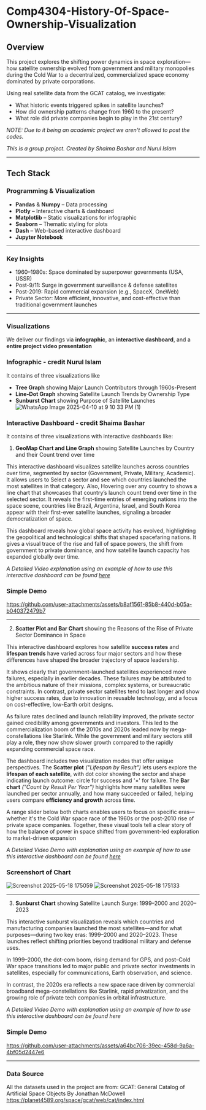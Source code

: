 # Comp4304-History-Of-Space-Ownership-Visualization

##  Overview

This project explores the shifting power dynamics in space exploration—how satellite ownership evolved from government and military monopolies during the Cold War to a decentralized, commercialized space economy dominated by private corporations.

Using real satellite data from the GCAT catalog, we investigate:
- What historic events triggered spikes in satellite launches?
- How did ownership patterns change from 1960 to the present?
- What role did private companies begin to play in the 21st century?

*NOTE: Due to it being an academic project we aren't allowed to post the codes.*

*This is a group project. Created by Shaima Bashar and Nurul Islam*

---

##  Tech Stack

### Programming & Visualization
- **Pandas**  &  **Numpy** – Data processing
- **Plotly** – Interactive charts & dashboard
- **Matplotlib** – Static visualizations for infographic
- **Seaborn** – Thematic styling for plots
- **Dash** – Web-based interactive dashboard
- **Jupyter Notebook** 

---

###  Key Insights
- 1960–1980s: Space dominated by superpower governments (USA, USSR)
- Post-9/11: Surge in government surveillance & defense satellites
- Post-2019: Rapid commercial expansion (e.g., SpaceX, OneWeb)
- Private Sector: More efficient, innovative, and cost-effective than traditional government launches
  
---
### Visualizations
We deliver our findings via **infographic**, an **interactive dashboard**, and a **entire project video presentation** 

### Infographic - credit Nurul Islam
It contains of three visualizations like
- **Tree Graph** showing Major Launch Contributors through 1960s-Present
- **Line-Dot Graph** showing Satellite Launch Trends by Ownership Type
- **Sunburst Chart** showing Purpose of Satellite Launches
![WhatsApp Image 2025-04-10 at 9 10 33 PM (1)](https://github.com/user-attachments/assets/fb5adbad-f936-48c0-a0dc-c5373fb22daf)

### Interactive Dashboard - credit Shaima Bashar
It contains of three visualizations with interactive dashboards like:

1. **GeoMap Chart and Line Graph** showing Satellite Launches by Country and their Count trend over time

This interactive dashboard visualizes satellite launches across countries over time, segmented by sector (Government, Private, Military, Academic). It allows users to Select a sector and see which countries launched the most satellites in that category. Also, Hovering over any country to shows a line chart that showcases that country’s launch count trend over time in the selected sector. It reveals the first-time entries of emerging nations into the space scene, countries like Brazil, Argentina, Israel, and South Korea appear with their first-ever satellite launches, signaling a broader democratization of space.

This dashboard reveals how global space activity has evolved, highlighting the geopolitical and technological shifts that shaped spacefaring nations. It gives a visual trace of the rise and fall of space powers, the shift from government to private dominance, and how satellite launch capacity has expanded globally over time.

*A Detailed Video explanation using an example of how to use this interactive dashboard can be found [here](https://drive.google.com/file/d/1XegisSyfkgccL3Z5SnGf-XZii9hadY35/view?usp=drive_link)*

### Simple Demo

https://github.com/user-attachments/assets/b8af1561-85b8-440d-b05a-b040372479b7


---

2. **Scatter Plot and Bar Chart** showing the Reasons of the Rise of Private Sector Dominance in Space

This interactive dashboard explores how satellite **success rates** and **lifespan trends** have varied across four major sectors and how these differences have shaped the broader trajectory of space leadership.

It shows clearly that government-launched satellites experienced more failures, especially in earlier decades. These failures may be attributed to the ambitious nature of their missions, complex systems, or bureaucratic constraints. In contrast, private sector satellites tend to last longer and show higher success rates, due to innovation in reusable technology, and a focus on cost-effective, low-Earth orbit designs.

As failure rates declined and launch reliability improved, the private sector gained credibility among governments and investors. This led to the commercialization boom of the 2010s and 2020s leaded now by mega-constellations like Starlink. While the government and military sectors still play a role, they now show slower growth compared to the rapidly expanding commercial space race.

The dashboard includes two visualization modes that offer unique perspectives. The **Scatter plot** *("Lifespan by Result")* lets users explore the **lifespan of each satellite**, with dot color showing the sector and shape indicating launch outcome: circle for success and '×' for failure. The **Bar chart** *("Count by Result Per Year")* highlights how many satellites were launched per sector annually, and how many succeeded or failed, helping users compare **efficiency and growth** across time.

A range slider below both charts enables users to focus on specific eras—whether it's the Cold War space race of the 1960s or the post-2010 rise of private space companies. Together, these visual tools tell a clear story of how the balance of power in space shifted from government-led exploration to market-driven expansion

*A Detailed Video Demo with explanation using an example of how to use this interactive dashboard can be found [here](https://drive.google.com/file/d/1JbZZPy7n3rKb79MfJ0ONVwhL6pQXZT_y/view?usp=drive_link)*

### Screenshort of Chart

![Screenshot 2025-05-18 175059](https://github.com/user-attachments/assets/5411664a-a6bf-414b-953f-7c3a3ebf377b)
![Screenshot 2025-05-18 175133](https://github.com/user-attachments/assets/37885820-92eb-4ea4-a088-052c654d62b3)


---

3. **Sunburst Chart** showing Satellite Launch Surge: 1999–2000 and 2020–2023
   
This interactive sunburst visualization reveals which countries and manufacturing companies launched the most satellites—and for what purposes—during two key eras: 1999–2000 and 2020–2023. These launches reflect shifting priorities beyond traditional military and defense uses.

In 1999–2000, the dot-com boom, rising demand for GPS, and post–Cold War space transitions led to major public and private sector investments in satellites, especially for communications, Earth observation, and science.

In contrast, the 2020s era reflects a new space race driven by commercial broadband mega-constellations like Starlink, rapid privatization, and the growing role of private tech companies in orbital infrastructure.

*A Detailed Video Demo with explanation using an example of how to use this interactive dashboard can be found here*

### Simple Demo

https://github.com/user-attachments/assets/a64bc706-39ec-458d-9a6a-4bf05d2447e6


---

### Data Source
All the datasets used in the project are from:
GCAT: General Catalog of Artificial Space Objects
By Jonathan McDowell
https://planet4589.org/space/gcat/web/cat/index.html



